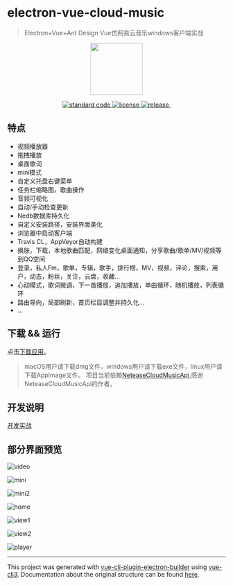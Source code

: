 # electron-vue-cloud-music

> Electron+Vue+Ant Design Vue仿网易云音乐windows客户端实战

<p align="center">
  <img src="https://xiaozhu188.github.io/electron-vue-cloud-music/images/logo.png" width="120">
</p>

<p align="center">
  <a href="https://github.com/feross/standard">
    <img src="https://img.shields.io/badge/code%20style-standard-green.svg?style=flat-square" alt="standard code">
  </a>
  <a href="https://github.com/xiaozhu188/electron-vue-cloud-music/blob/master/LICENSE">
    <img src="https://img.shields.io/github/license/xiaozhu188/electron-vue-cloud-music.svg" alt="license">
  </a>
  <a href="https://github.com/xiaozhu188/electron-vue-cloud-music/releases">
    <img src="https://img.shields.io/github/v/release/xiaozhu188/electron-vue-cloud-music.svg?style=flat-square" alt="release">
  </a>
  <a href="https://github.com/xiaozhu188/electron-vue-cloud-music/releases/latest">
    <img src="https://img.shields.io/github/downloads/xiaozhu188/electron-vue-cloud-music/total.svg?style=flat-square" alt="">
  </a>
</p>

## 特点
* 视频播放器
* 拖拽播放
* 桌面歌词
* mini模式
* 自定义托盘右键菜单
* 任务栏缩略图，歌曲操作
* 音频可视化
* 自动/手动检查更新
* Nedb数据库持久化
* 自定义安装路径，安装界面美化
* 浏览器中启动客户端
* Travis CL，AppVeyor自动构建
* 换肤，下载，本地歌曲匹配，网络变化桌面通知，分享歌曲/歌单/MV/视频等到QQ空间
* 登录，私人Fm，歌单，专辑，歌手，排行榜，MV，视频，评论，搜索，用户，动态，粉丝，关注，云盘，收藏...
* 心动模式，歌词微调，下一首播放，追加播放，单曲循环，随机播放，列表循环
* 路由导向，局部刷新，首页栏目调整并持久化...
* ...


## 下载 && 运行
点击[下载应用](https://github.com/xiaozhu188/electron-vue-cloud-music/releases/latest)。


> macOS用户请下载dmg文件，windows用户请下载exe文件，linux用户请下载AppImage文件。
> 项目当前依赖[NeteaseCloudMusicApi](https://github.com/Binaryify/NeteaseCloudMusicApi),感谢NeteaseCloudMusicApi的作者。

## 开发说明
[开发实战](https://xiaozhu188.github.io/electron-vue-cloud-music)

## 部分界面预览

![video](https://image-static.segmentfault.com/413/702/4137029073-5ee22a3970f74)

![mini](https://user-images.githubusercontent.com/20502995/64253818-b014d780-cf50-11e9-8cea-1cccf98fc712.gif)

![mini2](https://image-static.segmentfault.com/380/918/3809182577-5ee22c36dfbca)

![home](https://user-images.githubusercontent.com/20502995/64253937-ef432880-cf50-11e9-985a-91b486c44807.png)

![view1](https://image-static.segmentfault.com/159/184/1591841002-5d77e7746a311)

![view2](https://image-static.segmentfault.com/279/203/2792034556-5d77a03ae6936)

![player](https://image-static.segmentfault.com/133/444/1334447915-5d77255b7d91a)

---

This project was generated with [vue-cli-plugin-electron-builder](https://github.com/nklayman/vue-cli-plugin-electron-builder) using [vue-cli3](https://cli.vuejs.org/). Documentation about the original structure can be found [here](https://nklayman.github.io/vue-cli-plugin-electron-builder/).

